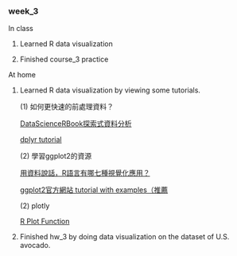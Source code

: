 ### week_3

In class

1. Learned R data visualization
  
2. Finished course_3 practice
  
  
At home

1. Learned R data visualization by viewing some tutorials.
  
   (1) 如何更快速的前處理資料？
   
      [DataScienceRBook探索式資料分析](https://yijutseng.github.io/DataScienceRBook/eda.html)
      
      [dplyr tutorial](http://genomicsclass.github.io/book/pages/dplyr_tutorial.html)
   
   (2) 學習ggplot2的資源
   
      [用資料說話，R語言有哪七種視覺化應用？](https://www.tipelse.com/article/686868.html)
      
      [ggplot2官方網站 tutorial with examples（推薦](https://plot.ly/ggplot2/getting-started/)

   (2) plotly
      
      [R Plot Function](https://www.datamentor.io/r-programming/plot-function/)
      
2. Finished hw_3 by doing data visualization on the dataset of U.S. avocado.

